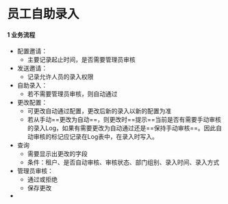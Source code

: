 # 员工自助录入

#### 1 业务流程

- 配置邀请：
  - 主要记录起止时间，是否需要管理员审核
- 发送邀请：
  - 记录允许人员的录入权限
- 自助录入：
  - 若不需要管理员审核，则自动通过
- 更改配置：
  - 可更改自动通过配置，更改后新的录入以新的配置为准
  - 若从手动==更改为自动==，则更改时==提示==当前是否有需要手动审核的录入Log，如果有需要更改为自动通过还是==保持手动审核==。因此自动审核的标记应记录在Log表中，在录入时写入。
- 查询
  - 需要显示出更改的字段
  - 条件：租户、是否自动审核、审核状态、部门组别、录入时间、录入方式
- 管理员审核：
  - 通过或拒绝
  - 保存更改
- 

